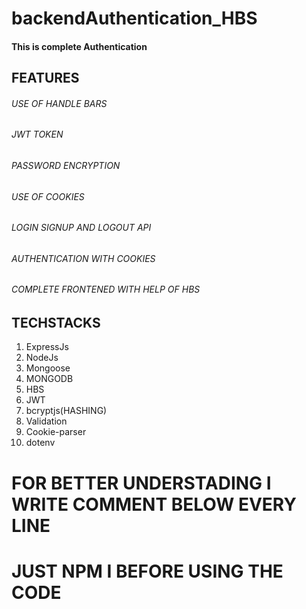 # backendAuthentication_HBS
<h4> This is complete Authentication </h4>
<h2>FEATURES</h5>
<h6> USE OF HANDLE BARS <h6>
<h6>JWT TOKEN <h6>
<h6> PASSWORD ENCRYPTION <h6>
<h6> USE OF COOKIES </h6>
<h6>LOGIN SIGNUP AND LOGOUT API</h6>
<h6>AUTHENTICATION WITH COOKIES </h6>
<h6> COMPLETE FRONTENED WITH HELP OF HBS </h6>

<h2> TECHSTACKS </h2>
  <ol>
    <li>ExpressJs</li>
<li>NodeJs</li>
<li>Mongoose</li>
<li>MONGODB</li>
<li>HBS</li>
<li>JWT</li>
<li>bcryptjs(HASHING)</li>
<li>Validation</li>
<li>Cookie-parser</li>
<li>dotenv</li>
  </ol>
  
  # FOR BETTER UNDERSTADING I WRITE COMMENT BELOW EVERY LINE 
  # JUST NPM I BEFORE USING THE CODE
  

